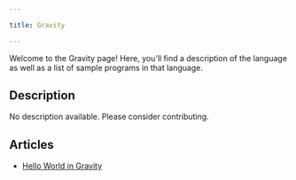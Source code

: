 ```yaml
---

title: Gravity

---
```


Welcome to the Gravity page! Here, you'll find a description of the language as well as a list of sample programs in that language.

## Description

No description available. Please consider contributing.

## Articles

- [Hello World in Gravity](https://sampleprograms.io/projects/hello-world/gravity)